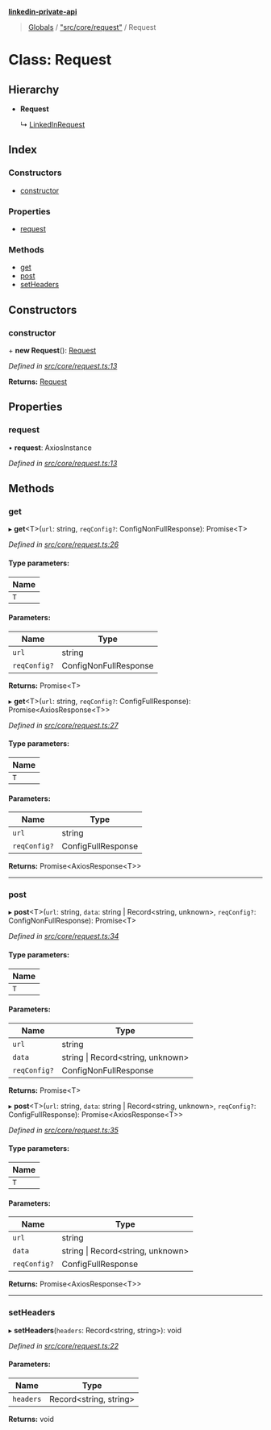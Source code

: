 **[linkedin-private-api](../README.md)**

> [Globals](../globals.md) / ["src/core/request"](../modules/_src_core_request_.md) / Request

# Class: Request

## Hierarchy

* **Request**

  ↳ [LinkedInRequest](_src_core_linkedin_request_.linkedinrequest.md)

## Index

### Constructors

* [constructor](_src_core_request_.request.md#constructor)

### Properties

* [request](_src_core_request_.request.md#request)

### Methods

* [get](_src_core_request_.request.md#get)
* [post](_src_core_request_.request.md#post)
* [setHeaders](_src_core_request_.request.md#setheaders)

## Constructors

### constructor

\+ **new Request**(): [Request](_src_core_request_.request.md)

*Defined in [src/core/request.ts:13](https://github.com/elieobeid7/linkedin-private-api/blob/d9248d2/src/core/request.ts#L13)*

**Returns:** [Request](_src_core_request_.request.md)

## Properties

### request

•  **request**: AxiosInstance

*Defined in [src/core/request.ts:13](https://github.com/elieobeid7/linkedin-private-api/blob/d9248d2/src/core/request.ts#L13)*

## Methods

### get

▸ **get**<T\>(`url`: string, `reqConfig?`: ConfigNonFullResponse): Promise<T\>

*Defined in [src/core/request.ts:26](https://github.com/elieobeid7/linkedin-private-api/blob/d9248d2/src/core/request.ts#L26)*

#### Type parameters:

Name |
------ |
`T` |

#### Parameters:

Name | Type |
------ | ------ |
`url` | string |
`reqConfig?` | ConfigNonFullResponse |

**Returns:** Promise<T\>

▸ **get**<T\>(`url`: string, `reqConfig?`: ConfigFullResponse): Promise<AxiosResponse<T\>\>

*Defined in [src/core/request.ts:27](https://github.com/elieobeid7/linkedin-private-api/blob/d9248d2/src/core/request.ts#L27)*

#### Type parameters:

Name |
------ |
`T` |

#### Parameters:

Name | Type |
------ | ------ |
`url` | string |
`reqConfig?` | ConfigFullResponse |

**Returns:** Promise<AxiosResponse<T\>\>

___

### post

▸ **post**<T\>(`url`: string, `data`: string \| Record<string, unknown\>, `reqConfig?`: ConfigNonFullResponse): Promise<T\>

*Defined in [src/core/request.ts:34](https://github.com/elieobeid7/linkedin-private-api/blob/d9248d2/src/core/request.ts#L34)*

#### Type parameters:

Name |
------ |
`T` |

#### Parameters:

Name | Type |
------ | ------ |
`url` | string |
`data` | string \| Record<string, unknown\> |
`reqConfig?` | ConfigNonFullResponse |

**Returns:** Promise<T\>

▸ **post**<T\>(`url`: string, `data`: string \| Record<string, unknown\>, `reqConfig?`: ConfigFullResponse): Promise<AxiosResponse<T\>\>

*Defined in [src/core/request.ts:35](https://github.com/elieobeid7/linkedin-private-api/blob/d9248d2/src/core/request.ts#L35)*

#### Type parameters:

Name |
------ |
`T` |

#### Parameters:

Name | Type |
------ | ------ |
`url` | string |
`data` | string \| Record<string, unknown\> |
`reqConfig?` | ConfigFullResponse |

**Returns:** Promise<AxiosResponse<T\>\>

___

### setHeaders

▸ **setHeaders**(`headers`: Record<string, string\>): void

*Defined in [src/core/request.ts:22](https://github.com/elieobeid7/linkedin-private-api/blob/d9248d2/src/core/request.ts#L22)*

#### Parameters:

Name | Type |
------ | ------ |
`headers` | Record<string, string\> |

**Returns:** void
